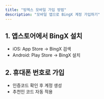 ```yaml
---
title: "빙엑스 모바일 가입 방법"
description: "모바일 앱으로 BingX 계정 가입하기"
---
```


## 1. 앱스토어에서 BingX 설치
- iOS: App Store → BingX 검색  
- Android: Play Store → BingX 설치

## 2. 휴대폰 번호로 가입
- 인증코드 확인 후 계정 생성  
- 추천인 코드 자동 적용
